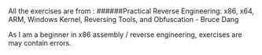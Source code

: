 #
All the exercises are from : 
######Practical Reverse Engineering: x86, x64, ARM, Windows Kernel, Reversing Tools, and Obfuscation - Bruce Dang 

As I am a beginner in x86 assembly / reverse engineering, exercises are may contain errors.
